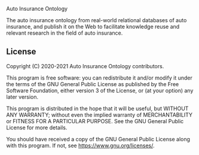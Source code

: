 Auto Insurance Ontology

The auto insurance ontology from real-world relational databases of auto insurance, and publish it on the Web to facilitate knowledge reuse and relevant research in the field of auto insurance.

## License

Copyright (C) 2020-2021 Auto Insurance Ontology contributors.

This program is free software: you can redistribute it and/or modify it under the terms of the GNU General Public License as published by the Free Software Foundation, either version 3 of the License, or (at your option) any later version.

This program is distributed in the hope that it will be useful, but WITHOUT ANY WARRANTY; without even the implied warranty of MERCHANTABILITY or FITNESS FOR A PARTICULAR PURPOSE.  See the GNU General Public License for more details.

You should have received a copy of the GNU General Public License along with this program.  If not, see <https://www.gnu.org/licenses/>.
